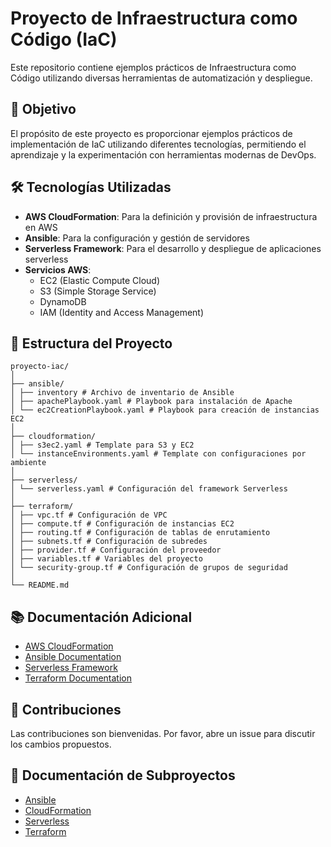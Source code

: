 # Proyecto de Infraestructura como Código (IaC)

Este repositorio contiene ejemplos prácticos de Infraestructura como Código utilizando diversas herramientas de automatización y despliegue.

## 🎯 Objetivo

El propósito de este proyecto es proporcionar ejemplos prácticos de implementación de IaC utilizando diferentes tecnologías, permitiendo el aprendizaje y la experimentación con herramientas modernas de DevOps.

## 🛠 Tecnologías Utilizadas

- **AWS CloudFormation**: Para la definición y provisión de infraestructura en AWS
- **Ansible**: Para la configuración y gestión de servidores
- **Serverless Framework**: Para el desarrollo y despliegue de aplicaciones serverless
- **Servicios AWS**:
  - EC2 (Elastic Compute Cloud)
  - S3 (Simple Storage Service)
  - DynamoDB
  - IAM (Identity and Access Management)

## 📁 Estructura del Proyecto

```
proyecto-iac/
│
├── ansible/
│ ├── inventory # Archivo de inventario de Ansible
│ ├── apachePlaybook.yaml # Playbook para instalación de Apache
│ └── ec2CreationPlaybook.yaml # Playbook para creación de instancias EC2
│
├── cloudformation/
│ ├── s3ec2.yaml # Template para S3 y EC2
│ └── instanceEnvironments.yaml # Template con configuraciones por ambiente
│
├── serverless/
│ └── serverless.yaml # Configuración del framework Serverless
│
├── terraform/
│ ├── vpc.tf # Configuración de VPC
│ ├── compute.tf # Configuración de instancias EC2
│ ├── routing.tf # Configuración de tablas de enrutamiento
│ ├── subnets.tf # Configuración de subredes
│ ├── provider.tf # Configuración del proveedor
│ ├── variables.tf # Variables del proyecto
│ └── security-group.tf # Configuración de grupos de seguridad
│
└── README.md
```

## 📚 Documentación Adicional

- [AWS CloudFormation](https://aws.amazon.com/cloudformation/)
- [Ansible Documentation](https://docs.ansible.com/)
- [Serverless Framework](https://www.serverless.com/framework/docs/)
- [Terraform Documentation](https://www.terraform.io/docs/index.html)

## 🤝 Contribuciones

Las contribuciones son bienvenidas. Por favor, abre un issue para discutir los cambios propuestos.

## 📄 Documentación de Subproyectos

- [Ansible](ansible/README.md)
- [CloudFormation](cloudformation/README.md)
- [Serverless](serverless/README.md)
- [Terraform](terraform/README.md)